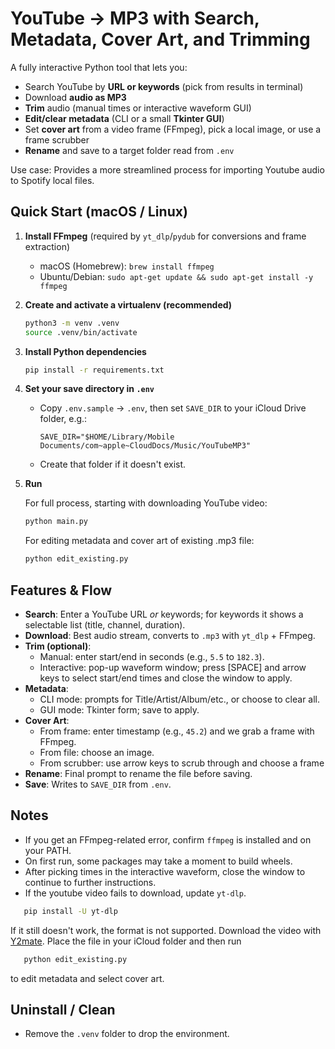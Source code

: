
# YouTube → MP3 with Search, Metadata, Cover Art, and Trimming

A fully interactive Python tool that lets you:
- Search YouTube by **URL or keywords** (pick from results in terminal)
- Download **audio as MP3**
- **Trim** audio (manual times or interactive waveform GUI)
- **Edit/clear metadata** (CLI or a small **Tkinter GUI**)
- Set **cover art** from a video frame (FFmpeg), pick a local image, or use a frame scrubber
- **Rename** and save to a target folder read from `.env`

Use case:
Provides a more streamlined process for importing Youtube audio to Spotify local files.

## Quick Start (macOS / Linux)
1. **Install FFmpeg** (required by `yt_dlp`/`pydub` for conversions and frame extraction)
   - macOS (Homebrew): `brew install ffmpeg`
   - Ubuntu/Debian: `sudo apt-get update && sudo apt-get install -y ffmpeg`

2. **Create and activate a virtualenv (recommended)**
   ```bash
   python3 -m venv .venv
   source .venv/bin/activate
   ```

3. **Install Python dependencies**
   ```bash
   pip install -r requirements.txt
   ```

4. **Set your save directory in `.env`**
   - Copy `.env.sample` → `.env`, then set `SAVE_DIR` to your iCloud Drive folder, e.g.:
     ```env
     SAVE_DIR="$HOME/Library/Mobile Documents/com~apple~CloudDocs/Music/YouTubeMP3"
     ```
   - Create that folder if it doesn't exist.

5. **Run**
    
    For full process, starting with downloading YouTube video:
   ```bash
   python main.py
   ```
   
    For editing metadata and cover art of existing .mp3 file:
    ```bash
   python edit_existing.py
    ```

## Features & Flow
- **Search**: Enter a YouTube URL _or_ keywords; for keywords it shows a selectable list (title, channel, duration).
- **Download**: Best audio stream, converts to `.mp3` with `yt_dlp` + FFmpeg.
- **Trim (optional)**:
  - Manual: enter start/end in seconds (e.g., `5.5` to `182.3`).
  - Interactive: pop-up waveform window; press [SPACE] and arrow keys to select start/end times and close the window to apply.
- **Metadata**:
  - CLI mode: prompts for Title/Artist/Album/etc., or choose to clear all.
  - GUI mode: Tkinter form; save to apply.
- **Cover Art**:
  - From frame: enter timestamp (e.g., `45.2`) and we grab a frame with FFmpeg.
  - From file: choose an image.
  - From scrubber: use arrow keys to scrub through and choose a frame
- **Rename**: Final prompt to rename the file before saving.
- **Save**: Writes to `SAVE_DIR` from `.env`. 

## Notes
- If you get an FFmpeg-related error, confirm `ffmpeg` is installed and on your PATH.
- On first run, some packages may take a moment to build wheels.
- After picking times in the interactive waveform, close the window to continue to further instructions.
- If the youtube video fails to download, update `yt-dlp`.
```bash
   pip install -U yt-dlp
```
If it still doesn't work, the format is not supported. Download the video with [Y2mate](https://v4.www-y2mate.com/).
Place the file in your iCloud folder and then run  
```bash
   python edit_existing.py
```
to edit metadata and select cover art.

## Uninstall / Clean
- Remove the `.venv` folder to drop the environment.